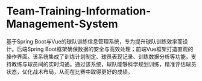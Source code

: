 # Team-Training-Information-Management-System
基于Spring Boot与Vue的球队训练信息管理系统，专为提升球队训练效率而设计。后端Spring Boot框架确保数据的安全与高效处理；前端Vue框架打造直观的操作界面。该系统集成了训练计划制定、球员表现记录、训练数据分析等功能，支持教练与球员间的实时沟通。通过该系统，球队能够科学规划训练，精准评估球员状态，优化战术布局，从而在比赛中取得更好的成绩。
